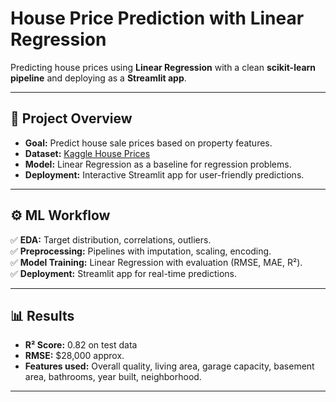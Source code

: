#  House Price Prediction with Linear Regression

Predicting house prices using **Linear Regression** with a clean **scikit-learn pipeline** and deploying as a **Streamlit app**.

---

## 📌 Project Overview

- **Goal:** Predict house sale prices based on property features.
- **Dataset:** [Kaggle House Prices](https://www.kaggle.com/c/house-prices-advanced-regression-techniques/data)
- **Model:** Linear Regression as a baseline for regression problems.
- **Deployment:** Interactive Streamlit app for user-friendly predictions.

---

## ⚙️ ML Workflow

✅ **EDA:** Target distribution, correlations, outliers.  
✅ **Preprocessing:** Pipelines with imputation, scaling, encoding.  
✅ **Model Training:** Linear Regression with evaluation (RMSE, MAE, R²).  
✅ **Deployment:** Streamlit app for real-time predictions.

---

## 📊 Results

- **R² Score:** 0.82 on test data
- **RMSE:** \$28,000 approx.
- **Features used:** Overall quality, living area, garage capacity, basement area, bathrooms, year built, neighborhood.

---
